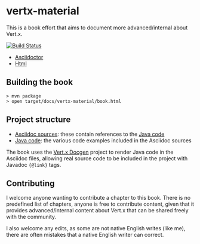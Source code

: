 # vertx-material

This is a book effort that aims to document more advanced/internal about Vert.x.

[![Build Status](https://vietj.ci.cloudbees.com/buildStatus/icon?job=vertx-materials)](https://vietj.ci.cloudbees.com/job/vertx-materials/)

- [Asciidoctor](src/main/asciidoc/output/book.adoc)
- [Html](https://vietj.ci.cloudbees.com/job/vertx-materials/ws/target/docs/vertx-material/book.html)

## Building the book

```
> mvn package
> open target/docs/vertx-material/book.html
```

## Project structure

- [Asciidoc sources](src/main/asciidoc/): these contain references to the [Java code](src/main/java/)
- [Java code](src/main/java/): the various code examples included in the Asciidoc sources

The book uses the [Vert.x Docgen](https://github.com/vert-x3/vertx-docgen) project to render Java code
in the Asciidoc files, allowing real source code to be included in the project with Javadoc `{@link}` tags.

## Contributing

I welcome anyone wanting to contribute a chapter to this book. There is no predefined list of chapters, anyone
 is free to contribute content, given that it provides advanced/internal content about Vert.x that can be shared
 freely with the community.

I also welcome any edits, as some are not native English writes (like me), there are often mistakes that a native
English writer can correct.
